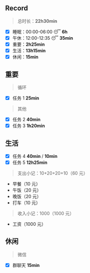 ## Record

> 总时长：**22h30min**

- [x] 睡眠：00:00-06:00 😴 **6h**
- [x] 午休：12:00-12:35 😴 **35min**
- [x] 重要：**2h25min**
- [x] 生活：**13h15min**
- [x] 休闲：**15min**

## 重要

> 循环

- [x] 任务 1 **25min**

> 其他

- [x] 任务 2 **40min**
- [x] 任务 3 **1h20min**

## 生活

- [x] 任务 4 **40min** / **10min**
- [x] 任务 5 **12h25min**

> 支出小记：10+20+20+10（60 元）

- 早餐（10 元）
- 午饭（20 元）
- 晚饭（20 元）
- 打车（10 元）

> 收入小记：1000（1000 元）

- 工资（1000 元）

## 休闲

> 微信

- [x] 群聊天 **15min**
